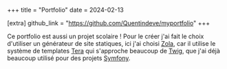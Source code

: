 +++
title = "Portfolio"
date = 2024-02-13

[extra]
github_link = "https://github.com/Quentindeve/myportfolio"
+++

Ce portfolio est aussi un projet scolaire ! Pour le créer j'ai fait le choix d'utiliser un générateur de site statiques, ici j'ai choisi [Zola](https://getzola.org), car il utilise le système de templates [Tera](https://keats.github.io/tera/) qui s'approche beaucoup de [Twig](https://twig.symfony.com/), que j'ai déjà beaucoup utilisé pour des projets [Symfony](https://symfony.com).